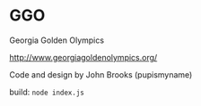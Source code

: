 GGO
===

Georgia Golden Olympics

http://www.georgiagoldenolympics.org/

Code and design by John Brooks (pupismyname)

build: `node index.js`
